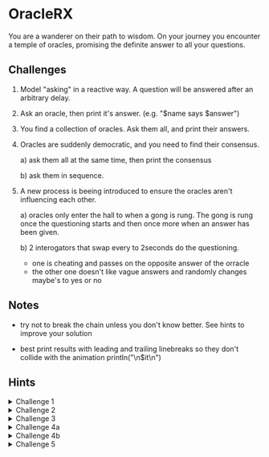 
# OracleRX

You are a wanderer on their path to wisdom. On your journey you encounter a temple of oracles, promising the definite answer to all your questions.

## Challenges

1. Model "asking" in a reactive way. A question will be answered after an arbitrary delay.

2. Ask an oracle, then print it's answer. (e.g. "$name says $answer")

3. You find a collection of oracles. Ask them all, and print their answers.

4. Oracles are suddenly democratic, and you need to find their consensus.
    
    a) ask them all at the same time, then print the consensus
    
    b) ask them in sequence.
    
5. A new process is beeing introduced to ensure the oracles aren't influencing each other. 
  
    a) oracles only enter the hall to  when a gong is rung. The gong is rung once the questioning starts and then once more when an answer has been given. 
    
    b) 2 interogators that swap every to 2seconds do the questioning. 
     - one is cheating and passes on the opposite answer of the orracle
     - the other one doesn't like vague answers and randomly changes maybe's to yes or no 
    
## Notes

- try not to break the chain unless you don't know better. See hints to improve your solution

- best print results with leading and trailing linebreaks so they don't collide with the animation println("\n$it\n")

## Hints

<details>
  <summary>Challenge 1</summary>
  Single.just(...) and the .delay(..., ...) operator are your friends here. 
</details>

<details>
  <summary>Challenge 2</summary>
  How to get name and answer together? .map() and .flatMap() can save the day. 
  <br><br>
  Also again .just() turns out to be useful to get the oracle into the stream. 
</details>

<details>
  <summary>Challenge 3</summary>
  Using Observable.range(..., ...) a stream with any number of oracles can easily be created. 
  <br><br>
  The consuming side just has to swap its flatmap signature to .flatMapSingle() in order to work. 
  (might be different on your solution)
</details>

<details>
  <summary>Challenge 4a</summary>
  There is a trick here:
  <br>
  .scan(..., ...) works like the fold operator in kotlin collections and can be used to sum up the amswers. 
  <br><br>
  The idea is to tread no's as -1, yes as 1, maybe as 0 and just sum up. 
  <br><br>
  .sign (Int) can be used to easily compare the summed up result and map it back to yes, no, maybe
</details>

<details>
  <summary>Challenge 4b</summary>
  Getting the answering of questions into sequence is easy and depending on the solution might just require a call to .concatMap(...) instead of .flatMap(...) when doing oracle.ask(). 
</details>

<details>
  <summary>Challenge 5</summary>
  whatever
</details>